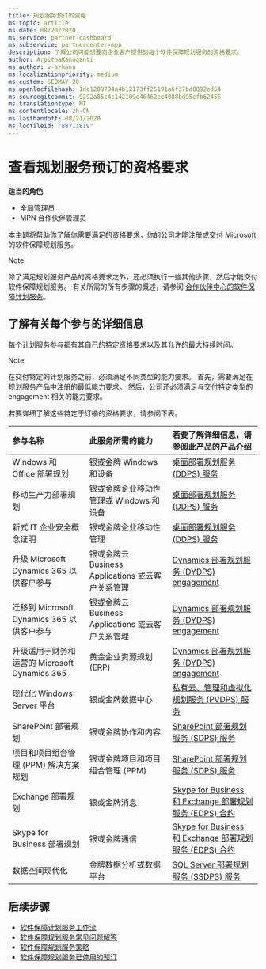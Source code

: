 ```yaml
---
title: 规划服务预订的资格
ms.topic: article
ms.date: 08/20/2020
ms.service: partner-dashboard
ms.subservice: partnercenter-mpn
description: 了解公司可能想要向企业客户提供的每个软件保障规划服务的资格要求。
author: ArpithaKanuganti
ms.author: v-arkanu
ms.localizationpriority: medium
ms.custom: SEOMAY.20
ms.openlocfilehash: 1dc1209794a4b12173ff25191a6f37bd0892ed54
ms.sourcegitcommit: 9292a85c4c142109e46462ee4088bd95efb62456
ms.translationtype: MT
ms.contentlocale: zh-CN
ms.lasthandoff: 08/21/2020
ms.locfileid: "88711819"
---
```

# <a name="view-eligibility-requirements-for-planning-services-engagements"></a>查看规划服务预订的资格要求

**适当的角色**

- 全局管理员
- MPN 合作伙伴管理员

本主题将帮助你了解你需要满足的资格要求，你的公司才能注册或交付 Microsoft 的软件保障规划服务。

>[!NOTE]
> 除了满足规划服务产品的资格要求之外，还必须执行一些其他步骤，然后才能交付软件保障规划服务。 有关所需的所有步骤的概述，请参阅 [合作伙伴中心的软件保障计划服务](software-assurance-dps.md)。

## <a name="learn-more-about-each-engagement"></a>了解有关每个参与的详细信息

每个计划服务参与都有其自己的特定资格要求以及其允许的最大持续时间。

> [!NOTE]
> 在交付特定的计划服务之前，必须满足不同类型的能力要求。 首先，需要满足在规划服务产品中注册的最低能力要求。 然后，公司还必须满足与交付特定类型的 engagement 相关的能力要求。

若要详细了解这些特定于订婚的资格要求，请参阅下表。

| 参与名称 | 此服务所需的能力 | 若要了解详细信息，请参阅此产品的产品介绍 |
|:--- |:--- |:--- |
| Windows 和 Office 部署规划  | 银或金牌 Windows 和设备  |  [桌面部署规划服务 (DDPS) 服务](https://go.microsoft.com/fwlink/?linkid=2116072)
| 移动生产力部署规划  | 银或金牌企业移动性管理或 Windows 和设备  | [桌面部署规划服务 (DDPS) 服务](https://go.microsoft.com/fwlink/?linkid=2116072) |  
| 新式 IT 企业安全概念证明 |  银或金牌企业移动性管理  | [桌面部署规划服务 (DDPS) 服务](https://go.microsoft.com/fwlink/?linkid=2116072) |  
| 升级 Microsoft Dynamics 365 以供客户参与  | 银或金牌云 Business Applications 或云客户关系管理  | [Dynamics 部署规划服务 (DYDPS) engagement](https://go.microsoft.com/fwlink/?linkid=2116073)
| 迁移到 Microsoft Dynamics 365 以供客户参与  | 银或金牌云 Business Applications 或云客户关系管理  | [Dynamics 部署规划服务 (DYDPS) engagement](https://go.microsoft.com/fwlink/?linkid=2116073)
| 升级适用于财务和运营的 Microsoft Dynamics 365  | 黄金企业资源规划 (ERP)   | [Dynamics 部署规划服务 (DYDPS) engagement](https://go.microsoft.com/fwlink/?linkid=2116073)  |
| 现代化 Windows Server 平台 | 银或金牌数据中心 | [私有云、管理和虚拟化规划服务 (PVDPS) 服务](https://go.microsoft.com/fwlink/?linkid=2115982) |
| SharePoint 部署规划  | 银或金牌协作和内容  | [SharePoint 部署规划服务 (SDPS) 服务](https://go.microsoft.com/fwlink/?linkid=2116074)  |
| 项目和项目组合管理 (PPM) 解决方案规划  | 银或金牌项目和项目组合管理 (PPM)   | [SharePoint 部署规划服务 (SDPS) 服务](https://go.microsoft.com/fwlink/?linkid=2116074)  |
| Exchange 部署规划  | 银或金牌消息  | [Skype for Business 和 Exchange 部署规划服务 (EDPS) 合约](https://go.microsoft.com/fwlink/?linkid=2116075)  |
Skype for Business 部署规划  | 银或金牌通信  | [Skype for Business 和 Exchange 部署规划服务 (EDPS) 合约](https://go.microsoft.com/fwlink/?linkid=2116075)  |
| 数据空间现代化  | 金牌数据分析或数据平台  | [SQL Server 部署规划服务 (SSDPS) 服务](https://go.microsoft.com/fwlink/?linkid=2116076)  |

## <a name="next-steps"></a>后续步骤

- [软件保障计划服务工作流](https://go.microsoft.com/fwlink/?linkid=2115983)
- [软件保障规划服务常见问题解答](https://go.microsoft.com/fwlink/?linkid=2116077)
- [软件保障规划服务策略](https://go.microsoft.com/fwlink/?linkid=2115984)
- [软件保障规划服务已停用的预订](https://query.prod.cms.rt.microsoft.com/cms/api/am/binary/RE4sln9)
